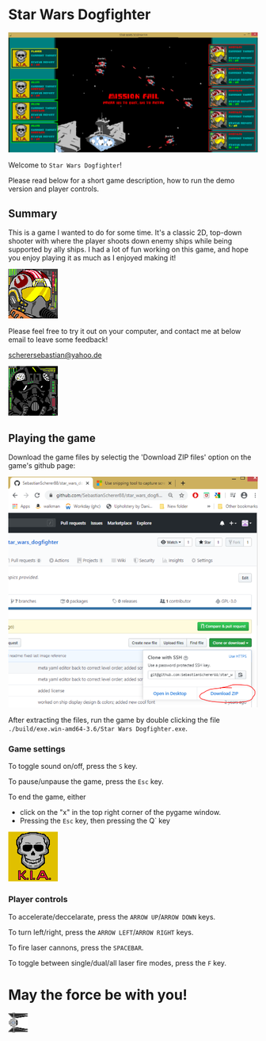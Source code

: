 # Star Wars Dogfighter

![Better luck next time!](./graphics/readme_pics/game_screenshot.png)

Welcome to `Star Wars Dogfighter`! 

Please read below for a short game description, how to run the demo version and player controls.

## Summary

This is a game I wanted to do for some time. It's a classic 2D, top-down shooter with where the player shoots down enemy ships while being
supported by ally ships. I had a lot of fun working on this game, and hope you enjoy playing it as much as I enjoyed making it!

![Your standard rebel scum](./graphics/cockpit/rebel_pilot1.bmp)

Please feel free to try it out on your computer, and contact me at below email to leave some feedback!

scherersebastian@yahoo.de

![Another empire stooge](./graphics/cockpit/empire_pilot1.bmp)

## Playing the game

Download the game files by selectig the 'Download ZIP files' option on the game's github page:

![Download the game](./graphics/readme_pics/github_download.PNG)

After extracting the files, run the game by double clicking the file `./build/exe.win-amd64-3.6/Star Wars Dogfighter.exe`.

### Game settings

To toggle sound on/off, press the `S` key.

To pause/unpause the game, press the `Esc` key.

To end the game, either

  - click on the "x" in the top right corner of the pygame window.
  - Pressing the `Esc` key, then pressing the Q` key

![Game Over](./graphics/cockpit/skull.bmp)

### Player controls

To accelerate/deccelarate, press the `ARROW UP`/`ARROW DOWN` keys.

To turn left/right, press the `ARROW LEFT`/`ARROW RIGHT` keys.

To fire laser cannons, press the `SPACEBAR`.

To toggle between single/dual/all laser fire modes, press the `F` key.

# May the force be with you!

![Intercept!](./graphics/sprite_skins/tieinterceptor1.bmp)
